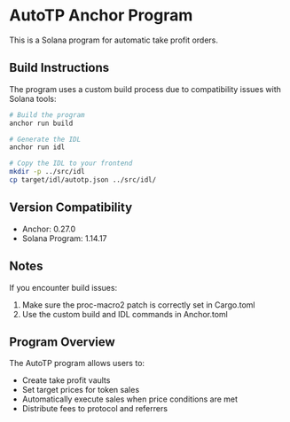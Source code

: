 # AutoTP Anchor Program

This is a Solana program for automatic take profit orders.

## Build Instructions

The program uses a custom build process due to compatibility issues with Solana tools:

```bash
# Build the program
anchor run build

# Generate the IDL
anchor run idl

# Copy the IDL to your frontend
mkdir -p ../src/idl
cp target/idl/autotp.json ../src/idl/
```

## Version Compatibility

- Anchor: 0.27.0
- Solana Program: 1.14.17

## Notes

If you encounter build issues:

1. Make sure the proc-macro2 patch is correctly set in Cargo.toml
2. Use the custom build and IDL commands in Anchor.toml

## Program Overview

The AutoTP program allows users to:
- Create take profit vaults
- Set target prices for token sales
- Automatically execute sales when price conditions are met
- Distribute fees to protocol and referrers 